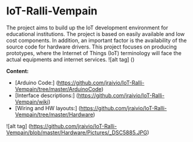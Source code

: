# IoT-Ralli-Vempain
The project aims to build up the IoT development environment for educational institutions. The project is based on easily available and low cost components. In addition, an important factor is the availability of the source code for hardware drivers. This project focuses on producing prototypes, where the Internet of Things (IoT) terminology will face the actual equipments and internet services.
![alt tag] ()


**Content:**     
- [Arduino Code:] (https://github.com/jraivio/IoT-Ralli-Vempain/tree/master/ArduinoCode)    
- [Interface descriptions:] (https://github.com/jraivio/IoT-Ralli-Vempain/wiki)  
- [Wiring and HW layouts:] (https://github.com/jraivio/IoT-Ralli-Vempain/tree/master/Hardware)  


![alt tag] (https://github.com/jraivio/IoT-Ralli-Vempain/blob/master/Hardware/Pictures/_DSC5885.JPG)
